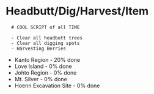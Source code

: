 # Headbutt/Dig/Harvest/Item
      # COOL SCRIPT of all TIME

      - Clear all headbutt trees
      - Clear all digging spots
      - Harvesting Berries


+ Kanto Region - 20% done
+ Love Island - 0% done
+ Johto Region - 0% done
+ Mt. Silver - 0% done
+ Hoenn Excavation Site - 0% done
